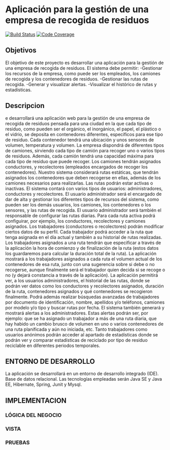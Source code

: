 
# Aplicación para la gestión de una empresa de recogida de residuos 

[![Build Status](https://travis-ci.com/hmiacatracha/TFG.svg?token=9HkAeJE9p5Tzyz4kH65E&branch=master)](https://travis-ci.com/hmiacatracha/TFG) [![Code Coverage](https://img.shields.io/codecov/c/github/pvorb/property-providers/develop.svg)](https://codecov.io/github/pvorb/property-providers?branch=develop)

## Objetivos
El objetivo de este proyecto es desarrollar una aplicación para la gestión de una empresa de recogida de residuos. El sistema debe permitir: -Gestionar los recursos de la empresa, como puede ser los empleados, los camiones de recogida y los contenedores de residuos. -Gestionar las rutas de recogida. -Generar y visualizar alertas. -Visualizar el histórico de rutas y estadísticas.
## Descripcion
e desarrollará una aplicación web para la gestión de una empresa de recogida de residuos pensada para una ciudad en la que cada tipo de residuo, como pueden ser el orgánico, el inorgánico, el papel, el plástico o el vidrio, se deposita en contenedores diferentes, específicos para ese tipo de residuo. Cada contenedor tendrá una ubicación y unos sensores de volumen, temperatura y volumen. La empresa dispondrá de diferentes tipos de camiones, sirviendo cada tipo de camión para recoger uno o varios tipos de residuos. Además, cada camión tendrá una capacidad máxima para cada tipo de residuo que puede recoger. Los camiones tendrán asignados conductores, y recolectores (empleados encargados de recoger los contenedores). Nuestro sistema considerará rutas estáticas, que tendrán asignados los contenedores que deben recogerse en ellas, además de los camiones necesarios para realizarlas. Las rutas podrán estar activas o inactivas. El sistema contará con varios tipos de usuarios: administradores, conductores y recolectores. El usuario administrador será el encargado de dar de alta y gestionar los diferentes tipos de recursos del sistema, como pueden ser los demás usuarios, los camiones, los contenedores o los sensores, y las rutas de recogida. El usuario administrador será también el responsable de configurar las rutas diarias. Para cada ruta activa podrá configuirar, por ejemplo, los conductores, recolectores y camiones asignados. Los trabajadores (conductores o recolectores) podrán modificar ciertos datos de su perfil. Cada trabajador podrá acceder a la ruta que tenga asignada en el día actual y también a su historial de rutas realizadas. Los trabajadores asignados a una ruta tendrán que especificar a través de la aplicación la hora de comienzo y de finalización de la ruta (estos datos los guardaremos para calcular la duración total de la ruta). La aplicación mostrará a los trabajadores asignados a cada ruta el volumen actual de los contenedores de esa ruta, junto con una sugerencia sobre si debe o no recogerse, aunque finalmente será el trabajador quien decida si se recoge o no (y dejará constancia a través de la aplicación). La aplicación permitirá ver, a los usuarios administradores, el historial de las rutas, donde se podrán ver datos como los conductores y recolectores asignados, duración de la ruta, contenedores asignados y qué contenedores se recogieron finalmente. Podrá además realizar búsquedas avanzadas de trabajadores por documento de identificación, nombre, apellidos y/o teléfonos, camiones por modelo y/o tipo y buscar rutas por fecha. El sistema también generará y mostrará alertas a los administradores. Estas alertas podrán ser, por ejemplo: que se ha asignado un trabajador a más de una ruta diaria, que hay habido un cambio brusco de volumen en uno o varios contenedores de una ruta planificada y aún no iniciada, etc. Tanto trabajadores como usuarios anónimos podrán acceder al apartado de estadísticas donde se podrán ver y comparar estadísticas de reciclado por tipo de residuo reciclable en diferentes periodos temporales.

## ENTORNO DE DESARROLLO
La aplicación se desarrollará en un entorno de desarrollo integrado (IDE). Base de datos relacional. Las tecnologías empleadas serán Java SE y Java EE, Hibernate, Spring, Junit y Mysql.

## IMPLEMENTACION
### LÓGICA DEL NEGOCIO
### VISTA
### PRUEBAS
